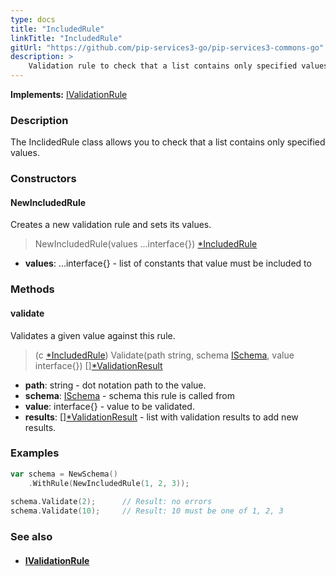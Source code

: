 ```yaml
---
type: docs
title: "IncludedRule"
linkTitle: "IncludedRule"
gitUrl: "https://github.com/pip-services3-go/pip-services3-commons-go"
description: >
    Validation rule to check that a list contains only specified values.
---
```


**Implements:** [IValidationRule](../ivalidation_rule)

### Description

The InclidedRule class allows you to check that a list contains only specified values.

### Constructors

#### NewIncludedRule
Creates a new validation rule and sets its values.

> NewIncludedRule(values ...interface{}) [*IncludedRule]()

- **values**: ...interface{} - list of constants that value must be included to

### Methods


#### validate
Validates a given value against this rule.

> (c [*IncludedRule]()) Validate(path string, schema [ISchema](../ischema), value interface{}) [][*ValidationResult](../validation_result)

- **path**: string - dot notation path to the value.
- **schema**: [ISchema](../ischema) - schema this rule is called from
- **value**: interface{} - value to be validated.
- **results**: [][*ValidationResult](../validation_result) - list with validation results to add new results.


### Examples
```go
var schema = NewSchema()
    .WithRule(NewIncludedRule(1, 2, 3));
 
schema.Validate(2);      // Result: no errors
schema.Validate(10);     // Result: 10 must be one of 1, 2, 3
```

### See also
- #### [IValidationRule](../ivalidation_rule)
